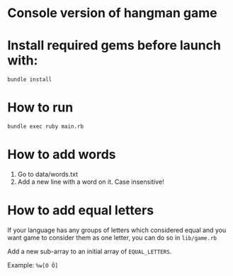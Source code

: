 <h1>Console version of hangman game</h1>


<h1>Install required gems before launch with:</h1>

```
bundle install
```

<h1>How to run</h1>

```
bundle exec ruby main.rb
```

<h1>How to add words</h1>

1) Go to data/words.txt
2) Add a new line with a word on it. Case insensitive!

<h1>How to add equal letters</h1>

If your language has any groups of letters which considered equal and you want
game to consider them as one letter, you can do so in `lib/game.rb`

Add a new sub-array to an initial array of `EQUAL_LETTERS`.

Example: `%w[O Ö]`
